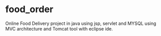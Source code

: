 # food_order

Online Food Delivery project in java using jsp, servlet and MYSQL using MVC architecture and Tomcat tool with eclipse ide.
